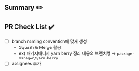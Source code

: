 ## Summary ✏️

## PR Check List ✔️
- [ ] branch naming convention에 맞게 생성
  - Squash & Merge 활용 
  - ex) 패키지매니저 yarn berry 정리 내용의 브랜치명 → `package-manager/yarn-berry`
- [ ] assignees 추가
